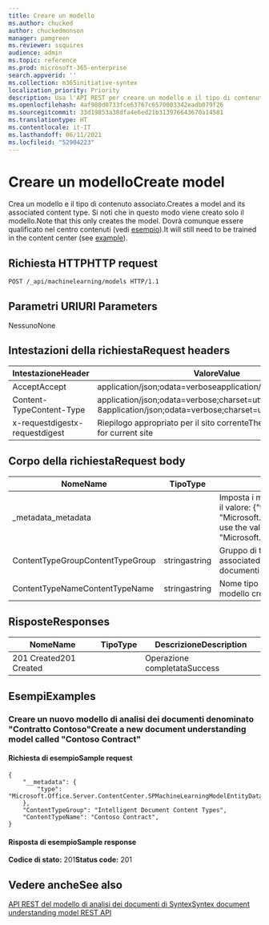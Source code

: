 ```yaml
---
title: Creare un modello
ms.author: chucked
author: chuckedmonson
manager: pamgreen
ms.reviewer: ssquires
audience: admin
ms.topic: reference
ms.prod: microsoft-365-enterprise
search.appverid: ''
ms.collection: m365initiative-syntex
localization_priority: Priority
description: Usa l'API REST per creare un modello e il tipo di contenuto associato.
ms.openlocfilehash: 4af980d0733fce63767c6570003342eadb079f26
ms.sourcegitcommit: 33d19853a38dfa4e6ed21b313976643670a14581
ms.translationtype: HT
ms.contentlocale: it-IT
ms.lasthandoff: 06/11/2021
ms.locfileid: "52904223"
---
```

# <a name="create-model"></a><span data-ttu-id="84f7a-103">Creare un modello</span><span class="sxs-lookup"><span data-stu-id="84f7a-103">Create model</span></span>

<span data-ttu-id="84f7a-104">Crea un modello e il tipo di contenuto associato.</span><span class="sxs-lookup"><span data-stu-id="84f7a-104">Creates a model and its associated content type.</span></span> <span data-ttu-id="84f7a-105">Si noti che in questo modo viene creato solo il modello.</span><span class="sxs-lookup"><span data-stu-id="84f7a-105">Note that this only creates the model.</span></span> <span data-ttu-id="84f7a-106">Dovrà comunque essere qualificato nel centro contenuti (vedi [esempio](rest-createmodel-method.md#examples)).</span><span class="sxs-lookup"><span data-stu-id="84f7a-106">It will still need to be trained in the content center (see [example](rest-createmodel-method.md#examples)).</span></span>

## <a name="http-request"></a><span data-ttu-id="84f7a-107">Richiesta HTTP</span><span class="sxs-lookup"><span data-stu-id="84f7a-107">HTTP request</span></span>

```
POST /_api/machinelearning/models HTTP/1.1
```
## <a name="uri-parameters"></a><span data-ttu-id="84f7a-108">Parametri URI</span><span class="sxs-lookup"><span data-stu-id="84f7a-108">URI Parameters</span></span>

<span data-ttu-id="84f7a-109">Nessuno</span><span class="sxs-lookup"><span data-stu-id="84f7a-109">None</span></span>

## <a name="request-headers"></a><span data-ttu-id="84f7a-110">Intestazioni della richiesta</span><span class="sxs-lookup"><span data-stu-id="84f7a-110">Request headers</span></span>

| <span data-ttu-id="84f7a-111">Intestazione</span><span class="sxs-lookup"><span data-stu-id="84f7a-111">Header</span></span> | <span data-ttu-id="84f7a-112">Valore</span><span class="sxs-lookup"><span data-stu-id="84f7a-112">Value</span></span> |
|--------|-------|
|<span data-ttu-id="84f7a-113">Accept</span><span class="sxs-lookup"><span data-stu-id="84f7a-113">Accept</span></span>|<span data-ttu-id="84f7a-114">application/json;odata=verbose</span><span class="sxs-lookup"><span data-stu-id="84f7a-114">application/json;odata=verbose</span></span>|
|<span data-ttu-id="84f7a-115">Content-Type</span><span class="sxs-lookup"><span data-stu-id="84f7a-115">Content-Type</span></span>|<span data-ttu-id="84f7a-116">application/json;odata=verbose;charset=utf-8</span><span class="sxs-lookup"><span data-stu-id="84f7a-116">application/json;odata=verbose;charset=utf-8</span></span>|
|<span data-ttu-id="84f7a-117">x-requestdigest</span><span class="sxs-lookup"><span data-stu-id="84f7a-117">x-requestdigest</span></span>|<span data-ttu-id="84f7a-118">Riepilogo appropriato per il sito corrente</span><span class="sxs-lookup"><span data-stu-id="84f7a-118">The appropriate digest for current site</span></span>|

## <a name="request-body"></a><span data-ttu-id="84f7a-119">Corpo della richiesta</span><span class="sxs-lookup"><span data-stu-id="84f7a-119">Request body</span></span>

|<span data-ttu-id="84f7a-120">Nome</span><span class="sxs-lookup"><span data-stu-id="84f7a-120">Name</span></span>    |<span data-ttu-id="84f7a-121">Tipo</span><span class="sxs-lookup"><span data-stu-id="84f7a-121">Type</span></span>   |<span data-ttu-id="84f7a-122">Descrizione</span><span class="sxs-lookup"><span data-stu-id="84f7a-122">Description</span></span> |
|--------|-------|------------|
|<span data-ttu-id="84f7a-123">_metadata</span><span class="sxs-lookup"><span data-stu-id="84f7a-123">_metadata</span></span>|  |<span data-ttu-id="84f7a-124">Imposta i metadati dell'oggetto in SPO.</span><span class="sxs-lookup"><span data-stu-id="84f7a-124">Set the object meta on the SPO.</span></span> <span data-ttu-id="84f7a-125">Usare sempre il valore: {"type": "Microsoft.Office.Server.ContentCenter.SPMachineLearningModelEntityData"}.</span><span class="sxs-lookup"><span data-stu-id="84f7a-125">Always use the value: {"type": "Microsoft.Office.Server.ContentCenter.SPMachineLearningModelEntityData"}.</span></span> |
|<span data-ttu-id="84f7a-126">ContentTypeGroup</span><span class="sxs-lookup"><span data-stu-id="84f7a-126">ContentTypeGroup</span></span>|<span data-ttu-id="84f7a-127">stringa</span><span class="sxs-lookup"><span data-stu-id="84f7a-127">string</span></span>|<span data-ttu-id="84f7a-128">Gruppo di tipi di contenuto associato al modello.</span><span class="sxs-lookup"><span data-stu-id="84f7a-128">The associated content type group associated with the model.</span></span> <span data-ttu-id="84f7a-129">Per impostazione predefinita, "Tipi di contenuto dei documenti intelligenti".</span><span class="sxs-lookup"><span data-stu-id="84f7a-129">Defaulted to "Intelligent Document Content Types".</span></span>|
|<span data-ttu-id="84f7a-130">ContentTypeName</span><span class="sxs-lookup"><span data-stu-id="84f7a-130">ContentTypeName</span></span>|<span data-ttu-id="84f7a-131">stringa</span><span class="sxs-lookup"><span data-stu-id="84f7a-131">string</span></span>|<span data-ttu-id="84f7a-132">Nome tipo di contenuto associato.</span><span class="sxs-lookup"><span data-stu-id="84f7a-132">The associated content type name.</span></span> <span data-ttu-id="84f7a-133">Il file del modello creato avrà lo stesso nome.</span><span class="sxs-lookup"><span data-stu-id="84f7a-133">The created model file will have the same name.</span></span>|

## <a name="responses"></a><span data-ttu-id="84f7a-134">Risposte</span><span class="sxs-lookup"><span data-stu-id="84f7a-134">Responses</span></span>

| <span data-ttu-id="84f7a-135">Nome</span><span class="sxs-lookup"><span data-stu-id="84f7a-135">Name</span></span>   | <span data-ttu-id="84f7a-136">Tipo</span><span class="sxs-lookup"><span data-stu-id="84f7a-136">Type</span></span>  | <span data-ttu-id="84f7a-137">Descrizione</span><span class="sxs-lookup"><span data-stu-id="84f7a-137">Description</span></span>|
|--------|-------|------------|
|<span data-ttu-id="84f7a-138">201 Created</span><span class="sxs-lookup"><span data-stu-id="84f7a-138">201 Created</span></span>| |<span data-ttu-id="84f7a-139">Operazione completata</span><span class="sxs-lookup"><span data-stu-id="84f7a-139">Success</span></span>|

## <a name="examples"></a><span data-ttu-id="84f7a-140">Esempi</span><span class="sxs-lookup"><span data-stu-id="84f7a-140">Examples</span></span>

### <a name="create-a-new-document-understanding-model-called-contoso-contract"></a><span data-ttu-id="84f7a-141">Creare un nuovo modello di analisi dei documenti denominato "Contratto Contoso"</span><span class="sxs-lookup"><span data-stu-id="84f7a-141">Create a new document understanding model called "Contoso Contract"</span></span>

#### <a name="sample-request"></a><span data-ttu-id="84f7a-142">Richiesta di esempio</span><span class="sxs-lookup"><span data-stu-id="84f7a-142">Sample request</span></span>

```
{
    "__metadata": {
        "type": "Microsoft.Office.Server.ContentCenter.SPMachineLearningModelEntityData"
    },
    "ContentTypeGroup": "Intelligent Document Content Types",
    "ContentTypeName": "Contoso Contract",
}
```

#### <a name="sample-response"></a><span data-ttu-id="84f7a-143">Risposta di esempio</span><span class="sxs-lookup"><span data-stu-id="84f7a-143">Sample response</span></span>

<span data-ttu-id="84f7a-144">**Codice di stato:** 201</span><span class="sxs-lookup"><span data-stu-id="84f7a-144">**Status code:** 201</span></span>

## <a name="see-also"></a><span data-ttu-id="84f7a-145">Vedere anche</span><span class="sxs-lookup"><span data-stu-id="84f7a-145">See also</span></span>

[<span data-ttu-id="84f7a-146">API REST del modello di analisi dei documenti di Syntex</span><span class="sxs-lookup"><span data-stu-id="84f7a-146">Syntex document understanding model REST API</span></span>](syntex-model-rest-api.md)
